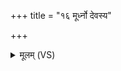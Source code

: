 +++
title = "१६ मूर्ध्नो देवस्य"

+++
<details><summary>मूलम् (VS)</summary>

मू॒र्ध्नो दे॒वस्य॑ बृह॒तो अं॒शवः॑ स॒प्त स॑प्त॒तीः। राज्ञः॒ सोम॑स्याजायन्त जा॒तस्य॒ पुरु॑षा॒दधि॑ ॥
</details>